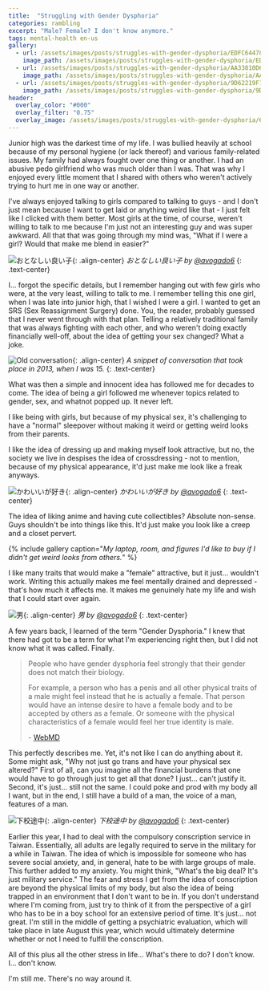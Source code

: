 ```yaml
---
title:  "Struggling with Gender Dysphoria"
categories: rambling
excerpt: "Male? Female? I don't know anymore."
tags: mental-health en-us
gallery:
  - url: /assets/images/posts/struggles-with-gender-dysphoria/EDFC64478D7DE6DE5C931B8BAE7854B54603231FC59CBBE057AC406A89487A23.jpg
    image_path: /assets/images/posts/struggles-with-gender-dysphoria/EDFC64478D7DE6DE5C931B8BAE7854B54603231FC59CBBE057AC406A89487A23.jpg
  - url: /assets/images/posts/struggles-with-gender-dysphoria/AA33810D60310037057C3153CD0957950310B62C2C3FC667F8F381A0F70B9C5E.jpg
    image_path: /assets/images/posts/struggles-with-gender-dysphoria/AA33810D60310037057C3153CD0957950310B62C2C3FC667F8F381A0F70B9C5E.jpg
  - url: /assets/images/posts/struggles-with-gender-dysphoria/9D62219F1E3BCB720F619C901EDA24B2D3171BC1F5B511BBBE2A75E9E6EAA260.jpg
    image_path: /assets/images/posts/struggles-with-gender-dysphoria/9D62219F1E3BCB720F619C901EDA24B2D3171BC1F5B511BBBE2A75E9E6EAA260.jpg
header:
  overlay_color: "#000"
  overlay_filter: "0.75"
  overlay_image: /assets/images/posts/struggles-with-gender-dysphoria/65A0477DBF9713A0AB4DEC07A8C086441058C9AC36779542214536EF0C8EEA14.jpg
---
```


Junior high was the darkest time of my life. I was bullied heavily at school because of my personal hygiene (or lack thereof) and various family-related issues. My family had always fought over one thing or another. I had an abusive pedo girlfriend who was much older than I was. That was why I enjoyed every little moment that I shared with others who weren't actively trying to hurt me in one way or another.

I've always enjoyed talking to girls compared to talking to guys - and I don't just mean because I want to get laid or anything weird like that - I just felt like I clicked with them better. Most girls at the time, of course, weren't willing to talk to me because I'm just not an interesting guy and was super awkward. All that that was going through my mind was, "What if I were a girl? Would that make me blend in easier?"

![おとなしい良い子](/assets/images/posts/struggles-with-gender-dysphoria/65A0477DBF9713A0AB4DEC07A8C086441058C9AC36779542214536EF0C8EEA14.jpg){: .align-center}
*おとなしい良い子 by [@avogado6](https://twitter.com/avogado6/)*
{: .text-center}

I... forgot the specific details, but I remember hanging out with few girls who were, at the very least, willing to talk to me. I remember telling this one girl, when I was late into junior high, that I wished I were a girl. I wanted to get an SRS (Sex Reassignment Surgery) done. You, the reader, probably guessed that I never went through with that plan. Telling a relatively traditional family that was always fighting with each other, and who weren't doing exactly financially well-off, about the idea of getting your sex changed? What a joke.

![Old conversation](/assets/images/posts/struggles-with-gender-dysphoria/7831BC5521D0AD87553F8AEA147E8DDF5DEA5155AD0E870E754F799494EC2FBA.png){: .align-center}
*A snippet of conversation that took place in 2013, when I was 15.*
{: .text-center}

What was then a simple and innocent idea has followed me for decades to come. The idea of being a girl followed me whenever topics related to gender, sex, and whatnot popped up. It never left.

I like being with girls, but because of my physical sex, it's challenging to have a "normal" sleepover without making it weird or getting weird looks from their parents.

I like the idea of dressing up and making myself look attractive, but no, the society we live in despises the idea of crossdressing - not to mention, because of my physical appearance, it'd just make me look like a freak anyways.


![かわいいが好き](/assets/images/posts/struggles-with-gender-dysphoria/2B79EA55708AC5F408AA587978AFF2C680381CBA4AB33D6B14B1F5636B0FF434.jpg){: .align-center}
*かわいいが好き by [@avogado6](https://twitter.com/avogado6/)*
{: .text-center}

The idea of liking anime and having cute collectibles? Absolute non-sense. Guys shouldn't be into things like this. It'd just make you look like a creep and a closet pervert.

{% include gallery caption="*My laptop, room, and figures I'd like to buy if I didn't get weird looks from others.*" %}

I like many traits that would make a "female" attractive, but it just... wouldn't work. Writing this actually makes me feel mentally drained and depressed - that's how much it affects me. It makes me genuinely hate my life and wish that I could start over again.

![男](/assets/images/posts/struggles-with-gender-dysphoria/6E411D13547139C6A3D9680D36581A7AA94424B668D0686229EAA7DE5D451496.jpg){: .align-center}
*男 by [@avogado6](https://twitter.com/avogado6/)*
{: .text-center}

A few years back, I learned of the term "Gender Dysphoria." I knew that there had got to be a term for what I'm experiencing right then, but I did not know what it was called. Finally.

> People who have gender dysphoria feel strongly that their gender does not match their biology.
>
> For example, a person who has a penis and all other physical traits of a male might feel instead that he is actually a female. That person would have an intense desire to have a female body and to be accepted by others as a female. Or someone with the physical characteristics of a female would feel her true identity is male.
>
> \- [WebMD](https://www.webmd.com/sex/gender-dysphoria)

This perfectly describes me. Yet, it's not like I can do anything about it. Some might ask, "Why not just go trans and have your physical sex altered?" First of all, can you imagine all the financial burdens that one would have to go through just to get all that done? I just... can't justify it. Second, it's just... still not the same. I could poke and prod with my body all I want, but in the end, I still have a build of a man, the voice of a man, features of a man.

![下校途中](/assets/images/posts/struggles-with-gender-dysphoria/99271ECD657D1098755EA6D2216373C89BF4E2FA0C99773E3F2ED4DBE8B26FBF.jpg){: .align-center}
*下校途中 by [@avogado6](https://twitter.com/avogado6/)*
{: .text-center}

Earlier this year, I had to deal with the compulsory conscription service in Taiwan. Essentially, all adults are legally required to serve in the military for a while in Taiwan. The idea of which is impossible for someone who has severe social anxiety, and, in general, hate to be with large groups of male. This further added to my anxiety. You might think, "What's the big deal? It's just military service." The fear and stress I get from the idea of conscription are beyond the physical limits of my body, but also the idea of being trapped in an environment that I don't want to be in. If you don't understand where I'm coming from, just try to think of it from the perspective of a girl who has to be in a boy school for an extensive period of time. It's just... not great. I'm still in the middle of getting a psychiatric evaluation, which will take place in late August this year, which would ultimately determine whether or not I need to fulfill the conscription. 

All of this plus all the other stress in life... What's there to do? I don't know. I... don't know.

I'm still me. There's no way around it.
